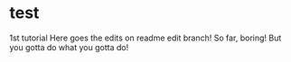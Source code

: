 # test
1st tutorial
Here goes the edits on readme edit branch!
So far, boring!
But you gotta do what you gotta do!
